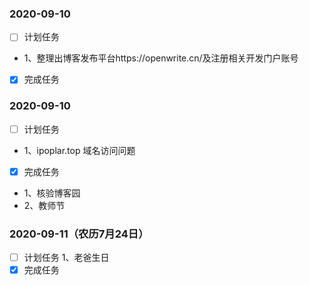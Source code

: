 ### 2020-09-10
- [ ] 计划任务
- 1、整理出博客发布平台https://openwrite.cn/及注册相关开发门户账号
- [x] 完成任务



### 2020-09-10
- [ ] 计划任务
-  1、ipoplar.top 域名访问问题
- [x] 完成任务
-  1、核验博客园 
-  2、教师节

### 2020-09-11（农历7月24日）
- [ ] 计划任务
1、老爸生日
- [x] 完成任务